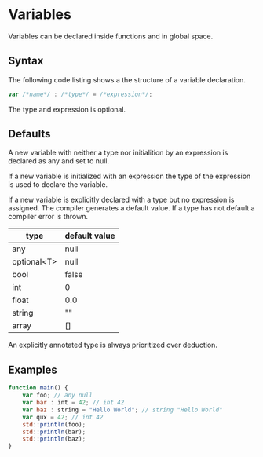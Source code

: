 # Variables

Variables can be declared inside functions and in global space.

## Syntax

The following code listing shows a the structure of a variable declaration.

```js
var /*name*/ : /*type*/ = /*expression*/;  
```

The type and expression is optional.

## Defaults

A new variable with neither a type nor initialition by an expression is declared as any and set to null.

If a new variable is initialized with an expression the type of the expression is used to declare the variable.

If a new variable is explicitly declared with a type but no expression is assigned. The compiler generates a default value. If a type has not default a compiler error is thrown. 

| type              | default value |
| ----------------- | ------------- |
| any               | null          |
| optional&lt;T&gt; | null          |
| bool              | false         |
| int               | 0             |
| float             | 0.0           |
| string            | ""            |
| array             | []            |

An explicitly annotated type is always prioritized over deduction.

## Examples

```js
function main() {
	var foo; // any null
	var bar : int = 42; // int 42
	var baz : string = "Hello World"; // string "Hello World"
	var qux = 42; // int 42
	std::println(foo);
	std::println(bar);
	std::println(baz);
}
```
